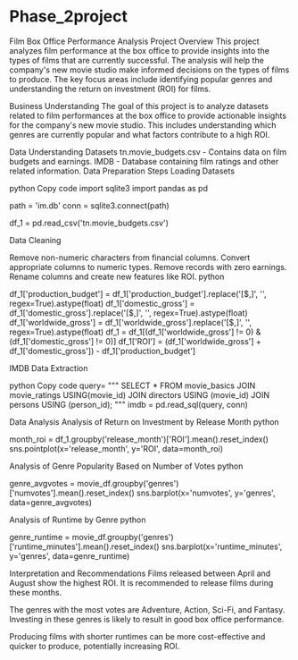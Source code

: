 # Phase_2project 
Film Box Office Performance Analysis
Project Overview
This project analyzes film performance at the box office to provide insights into the types of films that are currently successful. The analysis will help the company's new movie studio make informed decisions on the types of films to produce. The key focus areas include identifying popular genres and understanding the return on investment (ROI) for films.


Business Understanding
The goal of this project is to analyze datasets related to film performances at the box office to provide actionable insights for the company's new movie studio. This includes understanding which genres are currently popular and what factors contribute to a high ROI.

Data Understanding
Datasets
tn.movie_budgets.csv - Contains data on film budgets and earnings.
IMDB - Database containing film ratings and other related information.
Data Preparation
Steps
Loading Datasets

python
Copy code
import sqlite3
import pandas as pd

path = 'im.db'
conn = sqlite3.connect(path)

df_1 = pd.read_csv('tn.movie_budgets.csv')

Data Cleaning

Remove non-numeric characters from financial columns.
Convert appropriate columns to numeric types.
Remove records with zero earnings.
Rename columns and create new features like ROI.
python

df_1['production_budget'] = df_1['production_budget'].replace('[\$,]', '', regex=True).astype(float)
df_1['domestic_gross'] = df_1['domestic_gross'].replace('[\$,]', '', regex=True).astype(float)
df_1['worldwide_gross'] = df_1['worldwide_gross'].replace('[\$,]', '', regex=True).astype(float)
df_1 = df_1[(df_1['worldwide_gross'] != 0) & (df_1['domestic_gross'] != 0)]
df_1['ROI'] = (df_1['worldwide_gross'] + df_1['domestic_gross']) - df_1['production_budget']

IMDB Data Extraction

python
Copy code
query= """
SELECT *
FROM movie_basics
JOIN movie_ratings USING(movie_id)
JOIN directors USING (movie_id)
JOIN persons USING (person_id);
"""
imdb = pd.read_sql(query, conn)

Data Analysis
Analysis of Return on Investment by Release Month
python

month_roi = df_1.groupby('release_month')['ROI'].mean().reset_index()
sns.pointplot(x='release_month', y='ROI', data=month_roi)


Analysis of Genre Popularity Based on Number of Votes
python

genre_avgvotes = movie_df.groupby('genres')['numvotes'].mean().reset_index()
sns.barplot(x='numvotes', y='genres', data=genre_avgvotes)


Analysis of Runtime by Genre
python

genre_runtime = movie_df.groupby('genres')['runtime_minutes'].mean().reset_index()
sns.barplot(x='runtime_minutes', y='genres', data=genre_runtime)

Interpretation and Recommendations
Films released between April and August show the highest ROI. It is recommended to release films during these months.

The genres with the most votes are Adventure, Action, Sci-Fi, and Fantasy. Investing in these genres is likely to result in good box office performance.

Producing films with shorter runtimes can be more cost-effective and quicker to produce, potentially increasing ROI.


